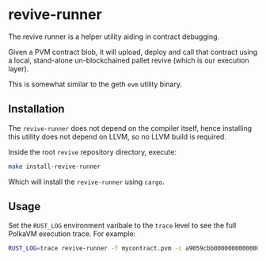 # revive-runner

The revive runner is a helper utility aiding in contract debugging.

Given a PVM contract blob, it will upload, deploy and call that contract using a local, stand-alone un-blockchained pallet revive (which is our execution layer).

This is somewhat similar to the geth `evm` utility binary.

## Installation

The `revive-runner` does not depend on the compiler itself, hence installing this utility does not depend on LLVM, so no LLVM build is required.

Inside the root `revive` repository directory, execute:

```bash
make install-revive-runner
```

Which will install the `revive-runner` using `cargo`.

## Usage

Set the `RUST_LOG` environment varibale to the `trace` level to see the full PolkaVM execution trace. For example:

```bash
RUST_LOG=trace revive-runner -f mycontract.pvm -c a9059cbb000000000000000000000000f24ff3a9cf04c71dbc94d0b566f7a27b94566cac0000000000000000000000000000000000000000000000000000000000000000
```
